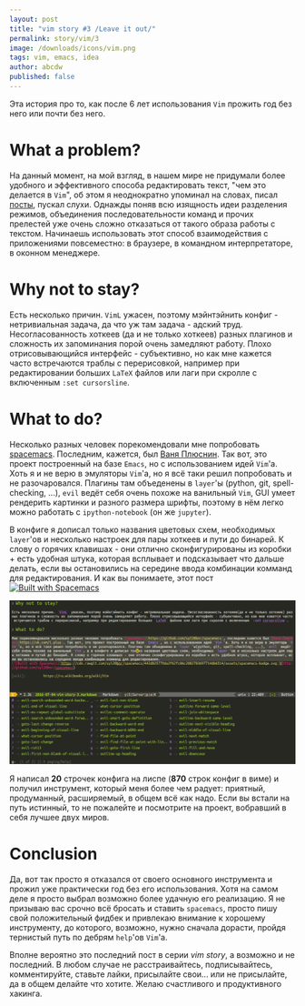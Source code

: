 ```yaml
---
layout: post
title: "vim story #3 /Leave it out/"
permalink: story/vim/3
image: /downloads/icons/vim.png
tags: vim, emacs, idea
author: abcdw
published: false
---
```


Эта история про то, как после 6 лет использования `Vim` прожить год без него или почти без него.

# What a problem?

На данный момент, на мой взгляд, в нашем мире не придумали более удобного и эффективного способа редактировать текст, "чем это делается в `Vim`", об этом я неоднократно упоминал на словах, писал [посты](story/vim/1), пускал слухи. Однажды поняв всю изящность идеи разделения режимов, объединения последовательности команд и прочих прелестей уже очень сложно отказаться от такого образа работы с текстом. Начинаешь использовать этот способ взаимодействия с приложениями повсеместно: в браузере, в командном интерпретаторе, в оконном менеджере.

# Why not to stay?

Есть несколько причин. `VimL` ужасен, поэтому мэйнтэйнить конфиг - нетривиальная задача, да что уж там задача - адский труд. Несогласованность хоткеев (да и не только хоткеев) разных плагинов и сложность их запоминания порой очень замедляют работу. Плохо отрисовывающийся интерфейс - субъективно, но как мне кажется часто встречаются траблы с перерисовкой, например при редактировании больших `LaTeX` файлов или лаги при скролле с включенным `:set cursorsline`.

# What to do?

Несколько разных человек порекомендовали мне попробовать [spacemacs](https:/g/ithub.com/syl20bnr/spacemacs). Последним, кажется, был [Ваня Плюснин](https://vk.com/i.plus). Так вот, это проект построенный на базе `Emacs`, но с использованием идей `Vim`'а. Хоть я и не верю в эмуляторы `Vim`'а, но я всё таки решил попробовать и не разочаровался. Плагины там объеденены в `layer`'ы (python, git, spell-checking, ...), `evil` ведёт себя очень похоже на ванильный `Vim`, GUI умеет рендерить картинки и разного размера шрифты, поэтому в нём легко можно работать с `ipython-notebook` (он же `jupyter`).

В конфиге я дописал только названия цветовых схем, необходимых `layer`'ов и несколько настроек для пары хоткеев и пути до бинарей. К слову о горячих клавишах - они отлично сконфигурированы из коробки + есть удобная штука, которая всплывает и подсказывает что дальше делать, если вы остановились на середине ввода комбинации комманд для редактирования.
И как вы понимаете, этот пост 
[![Built with Spacemacs](https://cdn.rawgit.com/syl20bnr/spacemacs/442d025779da2f62fc86c2082703697714db6514/assets/spacemacs-badge.svg)](http://github.com/syl20bnr/spacemacs)

[![vim][spacemacs]][spacemacs]

Я написал **20** строчек конфига на лиспе (**870** строк конфиг в виме) и получил инструмент, который меня более чем радует: приятный, продуманный, расширяемый, в общем всё как надо. Если вы встали на путь истинный, то не пожалейте и посмотрите на проект, вобравший в себя лучшее двух миров.

# Conclusion

Да, вот так просто я отказался от своего основного инструмента и прожил уже практически год без его использования. Хотя на самом деле я просто выбрал возможно более удачную его реализацию. Я не призываю вас срочно всё бросать и ставить `spacemacs`, просто пишу свой положительный фидбек и привлекаю внимание к хорошему инструменту, до которого, возможно, нужно сначала дорасти, пройдя тернистый путь по дебрям `help`'ов `Vim`'а.

Вполне вероятно это последний пост в серии *vim story*, а возможно и не последний. В любом случае не расстраивайтесь, подписывайтесь, комментируйте, ставьте лайки, присылайте свои... или не присылайте, да в общем делайте что хотите. Желаю счастливого и продуктивного хакинга.

[wiki]:         https://ru.wikibooks.org/wiki/Vim
[spacemacs]:    /downloads/vimstory/spacemacs.png
